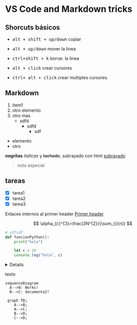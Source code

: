 # VS Code and Markdown tricks

## Shorcuts básicos

* <kbd>alt + shift + up/down</kbd> copiar

* <kbd>alt + up/down</kbd> mover la linea

* <kbd>ctrl+shift + k</kbd> borrar. la linea

* <kbd>alt + click</kbd> crear cursores

* <kbd>ctrl+ alt + click</kbd> crear multiples cursores

## Markdown

1. item1
2. otro elemento
3. otro mas
    - sdfd
      - sdfd
        - sdf

- elemento
- otro
  
**negritas** _italicas_ y ~~tachado~~, subrayado con html <u>subrayado</u>

>nota especial

## tareas

* [x] tarea1
* [x] tarea2
* [x] tarea3

Enlaces internos al primer header [Primer header](#vs-code-and-markdown-tricks)

<!-- Ecuaciones en fomato LaTex -->
$$
  \alpha_{c}^{3}=\frac{3N^{2}}{\sum_{i}(n)}
$$

```python
# sdfsdf
def funcionPython():
    print("hola")
```

```javascript
    let c = 10
    console.log("hola", c)
```
<details>
    <summary>Details</summary>
    Something small enough to escape casual notice.
</details>

texto

```mermaid
sequenceDiagram
  A-->B: Works!
  B-->C: documento2!
```

```mermaid
 graph TD;
    A-->B;
    A-->C;
    B-->D;
    C-->D;
```



